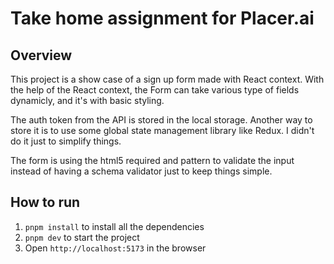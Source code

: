 # Take home assignment for Placer.ai

## Overview
This project is a show case of a sign up form made with React context. With the help of the React context, the Form can take various type of fields dynamicly, and it's with basic styling.

The auth token from the API is stored in the local storage. Another way to store it is to use some global state management library like Redux. I didn't do it just to simplify things.

The form is using the html5 required and pattern to validate the input instead of having a schema validator just to keep things simple.

## How to run
1. `pnpm install` to install all the dependencies
2. `pnpm dev` to start the project
3. Open `http://localhost:5173` in the browser